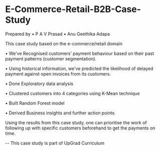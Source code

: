 # E-Commerce-Retail-B2B-Case-Study
Prepared by
•	P A V Prasad
•	Anu Geethika Adapa

This case study based on the e-commerce/retail domain

•	We've Recognised customers’ payment behaviour based on their past payment patterns (customer segmentation).

•	Using historical information, we've predicted the likelihood of delayed payment against open invoices from its customers.

•	Done Exploratory data analysis

•	Clustered customers into 4 categories using K-Mean technique

•	Built Random Forest model

•	Derived Business insights and further action points

Using the results from this case study, one can prioritise the work of following up with specific customers beforehand to get the payments on time.

-- This case study is part of UpGrad Curriculum
